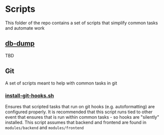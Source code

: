 # Scripts

This folder of the repo contains a set of scripts that simplify common tasks and automate work

## [db-dump](./db-dump/)

TBD

## Git

A set of scripts meant to help with common tasks in git

### [install-git-hooks.sh](./git/install-git-hooks.sh) 

Ensures that scripted tasks that run on git hooks (e.g. autoformatting) are configured properly. It is recommended that this script runs tied to other event that ensures that is run within common tasks - so hooks are "silently" installed. This script assumes that backend and frontend are found in `modules/backend` and `modules/frontend`